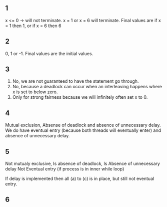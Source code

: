 

## 1

x <= 0 -> will not terminate.
x = 1 or x = 6 will terminate.
Final values are if x = 1 then 1, or if x = 6 then 6

## 2

0, 1 or -1. Final values are the initial values.

## 3

1. No, we are not guaranteed to have the statement go through.
2. No, because a deadlock can occur when an interleaving happens where x is set to below zero.
3. Only for strong fairness because we will infinitely often set x to 0.

## 4

Mutual exclusion, Absense of deadlock and absence of unnecessary delay. We do have eventual entry (because both threads will eventually enter) and absence of unnecessary delay.

## 5

Not mutualy exclusive,
Is absence of deadlock,
Is Absence of unnecessary delay
Not Eventual entry (if process is in inner while loop)

If delay is implemented then all (a) to (c) is in place, but still not eventual entry.

## 6

